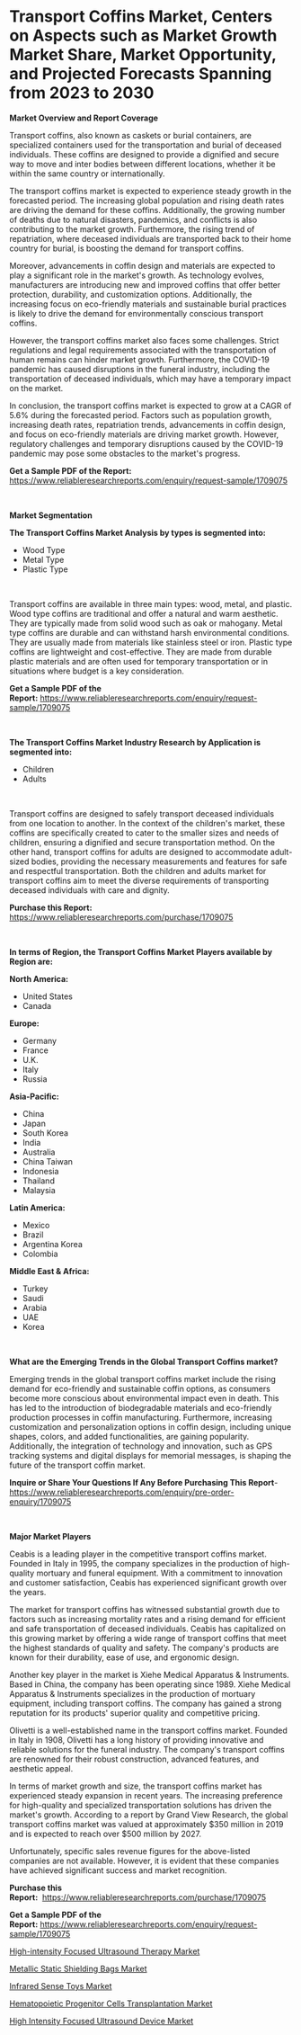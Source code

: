 <p><h1>Transport Coffins Market, Centers on Aspects such as Market Growth Market Share, Market Opportunity, and Projected Forecasts Spanning from 2023 to 2030</h1></p><p><strong>Market Overview and Report Coverage</strong></p>
<p><p>Transport coffins, also known as caskets or burial containers, are specialized containers used for the transportation and burial of deceased individuals. These coffins are designed to provide a dignified and secure way to move and inter bodies between different locations, whether it be within the same country or internationally.</p><p>The transport coffins market is expected to experience steady growth in the forecasted period. The increasing global population and rising death rates are driving the demand for these coffins. Additionally, the growing number of deaths due to natural disasters, pandemics, and conflicts is also contributing to the market growth. Furthermore, the rising trend of repatriation, where deceased individuals are transported back to their home country for burial, is boosting the demand for transport coffins.</p><p>Moreover, advancements in coffin design and materials are expected to play a significant role in the market's growth. As technology evolves, manufacturers are introducing new and improved coffins that offer better protection, durability, and customization options. Additionally, the increasing focus on eco-friendly materials and sustainable burial practices is likely to drive the demand for environmentally conscious transport coffins.</p><p>However, the transport coffins market also faces some challenges. Strict regulations and legal requirements associated with the transportation of human remains can hinder market growth. Furthermore, the COVID-19 pandemic has caused disruptions in the funeral industry, including the transportation of deceased individuals, which may have a temporary impact on the market.</p><p>In conclusion, the transport coffins market is expected to grow at a CAGR of 5.6% during the forecasted period. Factors such as population growth, increasing death rates, repatriation trends, advancements in coffin design, and focus on eco-friendly materials are driving market growth. However, regulatory challenges and temporary disruptions caused by the COVID-19 pandemic may pose some obstacles to the market's progress.</p></p>
<p><strong>Get a Sample PDF of the Report:</strong> <a href="https://www.reliableresearchreports.com/enquiry/request-sample/1709075">https://www.reliableresearchreports.com/enquiry/request-sample/1709075</a></p>
<p>&nbsp;</p>
<p><strong>Market Segmentation</strong></p>
<p><strong>The Transport Coffins Market Analysis by types is segmented into:</strong></p>
<p><ul><li>Wood Type</li><li>Metal Type</li><li>Plastic Type</li></ul></p>
<p>&nbsp;</p>
<p><p>Transport coffins are available in three main types: wood, metal, and plastic. Wood type coffins are traditional and offer a natural and warm aesthetic. They are typically made from solid wood such as oak or mahogany. Metal type coffins are durable and can withstand harsh environmental conditions. They are usually made from materials like stainless steel or iron. Plastic type coffins are lightweight and cost-effective. They are made from durable plastic materials and are often used for temporary transportation or in situations where budget is a key consideration.</p></p>
<p><strong>Get a Sample PDF of the Report:</strong>&nbsp;<a href="https://www.reliableresearchreports.com/enquiry/request-sample/1709075">https://www.reliableresearchreports.com/enquiry/request-sample/1709075</a></p>
<p>&nbsp;</p>
<p><strong>The Transport Coffins Market Industry Research by Application is segmented into:</strong></p>
<p><ul><li>Children</li><li>Adults</li></ul></p>
<p>&nbsp;</p>
<p><p>Transport coffins are designed to safely transport deceased individuals from one location to another. In the context of the children's market, these coffins are specifically created to cater to the smaller sizes and needs of children, ensuring a dignified and secure transportation method. On the other hand, transport coffins for adults are designed to accommodate adult-sized bodies, providing the necessary measurements and features for safe and respectful transportation. Both the children and adults market for transport coffins aim to meet the diverse requirements of transporting deceased individuals with care and dignity.</p></p>
<p><strong>Purchase this Report:</strong>&nbsp; <a href="https://www.reliableresearchreports.com/purchase/1709075">https://www.reliableresearchreports.com/purchase/1709075</a></p>
<p>&nbsp;</p>
<p><strong>In terms of Region, the Transport Coffins Market Players available by Region are:</strong></p>
<p>
    <p> <strong> North America: </strong>
        <ul>
            <li>United States</li>
            <li>Canada</li>
        </ul>
        </p> 
    <p> <strong> Europe: </strong>
        <ul>
            <li>Germany</li>
            <li>France</li>
            <li>U.K.</li>
            <li>Italy</li>
            <li>Russia</li>
        </ul>
        </p> 
    <p> <strong> Asia-Pacific: </strong>
        <ul>
            <li>China</li>
            <li>Japan</li>
            <li>South Korea</li>
            <li>India</li>
            <li>Australia</li>
            <li>China Taiwan</li>
            <li>Indonesia</li>
            <li>Thailand</li>
            <li>Malaysia</li>
        </ul>
        </p> 
    <p> <strong> Latin America: </strong>
        <ul>
            <li>Mexico</li>
            <li>Brazil</li>
            <li>Argentina Korea</li>
            <li>Colombia</li>
        </ul>
        </p> 
    <p> <strong> Middle East & Africa: </strong>
        <ul>
            <li>Turkey</li>
            <li>Saudi</li>
            <li>Arabia</li>
            <li>UAE</li>
            <li>Korea</li>
        </ul>
    </p>
    </p>
<p>&nbsp;</p>
<p><strong>What are the Emerging Trends in the Global Transport Coffins market?</strong></p>
<p><p>Emerging trends in the global transport coffins market include the rising demand for eco-friendly and sustainable coffin options, as consumers become more conscious about environmental impact even in death. This has led to the introduction of biodegradable materials and eco-friendly production processes in coffin manufacturing. Furthermore, increasing customization and personalization options in coffin design, including unique shapes, colors, and added functionalities, are gaining popularity. Additionally, the integration of technology and innovation, such as GPS tracking systems and digital displays for memorial messages, is shaping the future of the transport coffin market.</p></p>
<p><strong>Inquire or Share Your Questions If Any Before Purchasing This Report</strong>- <a href="https://www.reliableresearchreports.com/enquiry/pre-order-enquiry/1709075">https://www.reliableresearchreports.com/enquiry/pre-order-enquiry/1709075</a></p>
<p>&nbsp;</p>
<p><strong>Major Market Players</strong></p>
<p><p>Ceabis is a leading player in the competitive transport coffins market. Founded in Italy in 1995, the company specializes in the production of high-quality mortuary and funeral equipment. With a commitment to innovation and customer satisfaction, Ceabis has experienced significant growth over the years.</p><p>The market for transport coffins has witnessed substantial growth due to factors such as increasing mortality rates and a rising demand for efficient and safe transportation of deceased individuals. Ceabis has capitalized on this growing market by offering a wide range of transport coffins that meet the highest standards of quality and safety. The company's products are known for their durability, ease of use, and ergonomic design.</p><p>Another key player in the market is Xiehe Medical Apparatus & Instruments. Based in China, the company has been operating since 1989. Xiehe Medical Apparatus & Instruments specializes in the production of mortuary equipment, including transport coffins. The company has gained a strong reputation for its products' superior quality and competitive pricing.</p><p>Olivetti is a well-established name in the transport coffins market. Founded in Italy in 1908, Olivetti has a long history of providing innovative and reliable solutions for the funeral industry. The company's transport coffins are renowned for their robust construction, advanced features, and aesthetic appeal.</p><p>In terms of market growth and size, the transport coffins market has experienced steady expansion in recent years. The increasing preference for high-quality and specialized transportation solutions has driven the market's growth. According to a report by Grand View Research, the global transport coffins market was valued at approximately $350 million in 2019 and is expected to reach over $500 million by 2027.</p><p>Unfortunately, specific sales revenue figures for the above-listed companies are not available. However, it is evident that these companies have achieved significant success and market recognition.</p></p>
<p><strong>Purchase this Report:</strong>&nbsp;&nbsp;<a href="https://www.reliableresearchreports.com/purchase/1709075">https://www.reliableresearchreports.com/purchase/1709075</a></p>
<p></p>
<p><strong>Get a Sample PDF of the Report:</strong>&nbsp;<a href="https://www.reliableresearchreports.com/enquiry/request-sample/1709075">https://www.reliableresearchreports.com/enquiry/request-sample/1709075</a></p>
<p><p><a href="https://medium.com/@sandramurphy56/analyzing-high-intensity-focused-ultrasound-therapy-market-global-industry-perspective-and-2cd904517d4f">High-intensity Focused Ultrasound Therapy Market</a></p><p><a href="https://medium.com/@crystalellis1905/metallic-static-shielding-bags-market-size-and-market-trends-complete-industry-overview-2023-to-7f50d6353554">Metallic Static Shielding Bags Market</a></p><p><a href="https://github.com/smritireportprime/Market-Research-Report-List-1/blob/main/infrared-sense-toys-market.md">Infrared Sense Toys Market</a></p><p><a href="https://github.com/kartikreportprime/Market-Research-Report-List-1/blob/main/hematopoietic-progenitor-cells-transplantation-market.md">Hematopoietic Progenitor Cells Transplantation Market</a></p><p><a href="https://medium.com/@debradaniels04/high-intensity-focused-ultrasound-device-market-research-report-its-history-and-forecast-2023-to-afd1bb04ce37">High Intensity Focused Ultrasound Device Market</a></p></p>